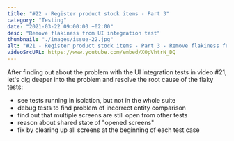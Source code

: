 ```yaml
---
title: "#22 - Register product stock items - Part 3"
category: "Testing"
date: "2021-03-22 09:00:00 +02:00"
desc: "Remove flakiness from UI integration test"
thumbnail: "./images/issue-22.jpg"
alt: "#21 - Register product stock items - Part 3 - Remove flakiness from UI integration test"
videoSrcURL: https://www.youtube.com/embed/XOpVhtrN_DQ
---
```


After finding out about the problem with the UI integration tests in video #21, 
let's dig deeper into the problem and resolve the root cause of the flaky tests:

* see tests running in isolation, but not in the whole suite
* debug tests to find problem of incorrect entity comparison
* find out that multiple screens are still open from other tests
* reason about shared state of "opened screens"
* fix by clearing up all screens at the beginning of each test case